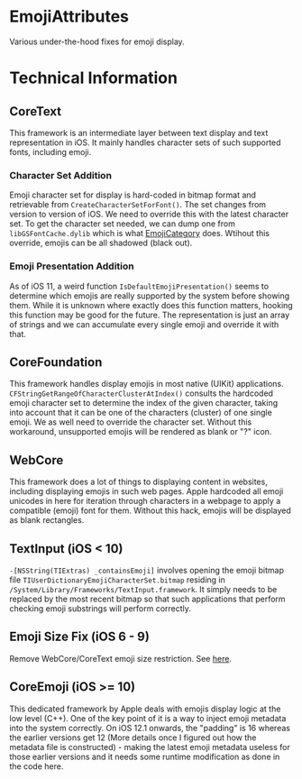 # EmojiAttributes

Various under-the-hood fixes for emoji display.

# Technical Information

## CoreText
This framework is an intermediate layer between text display and text representation in iOS. It mainly handles character sets of such supported fonts, including emoji.

### Character Set Addition
Emoji character set for display is hard-coded in bitmap format and retrievable from `CreateCharacterSetForFont()`. The set changes from version to version of iOS. We need to override this with the latest character set. To get the character set needed, we can dump one from `libGSFontCache.dylib` which is what [EmojiCategory](https://github.com/PoomSmart/EmojiCategory) does. Wtihout this override, emojis can be all shadowed (black out).

### Emoji Presentation Addition
As of iOS 11, a weird function `IsDefaultEmojiPresentation()` seems to determine which emojis are really supported by the system before showing them. While it is unknown where exactly does this function matters, hooking this function may be good for the future. The representation is just an array of strings and we can accumulate every single emoji and override it with that.

## CoreFoundation
This framework handles display emojis in most native (UIKit) applications. `CFStringGetRangeOfCharacterClusterAtIndex()` consults the hardcoded emoji character set to determine the index of the given character, taking into account that it can be one of the characters (cluster) of one single emoji. We as well need to override the character set. Without this workaround, unsupported emojis will be rendered as blank or "?" icon.

## WebCore
This framework does a lot of things to displaying content in websites, including displaying emojis in such web pages. Apple hardcoded all emoji unicodes in here for iteration through characters in a webpage to apply a compatible (emoji) font for them. Without this hack, emojis will be displayed as blank rectangles.

## TextInput (iOS < 10)
`-[NSString(TIExtras) _containsEmoji]` involves opening the emoji bitmap file `TIUserDictionaryEmojiCharacterSet.bitmap` residing in `/System/Library/Frameworks/TextInput.framework`. It simply needs to be replaced by the most recent bitmap so that such applications that perform checking emoji substrings will perform correctly.

## Emoji Size Fix (iOS 6 - 9)
Remove WebCore/CoreText emoji size restriction. See [here](https://emojier.com/faq/15122z-ios-small-font-size-emoji-hell).

## CoreEmoji (iOS >= 10)
This dedicated framework by Apple deals with emojis display logic at the low level (C++). One of the key point of it is a way to inject emoji metadata into the system correctly. On iOS 12.1 onwards, the "padding" is 16 whereas the earlier versions get 12 (More details once I figured out how the metadata file is constructed) - making the latest emoji metadata useless for those earlier versions and it needs some runtime modification as done in the code here.

